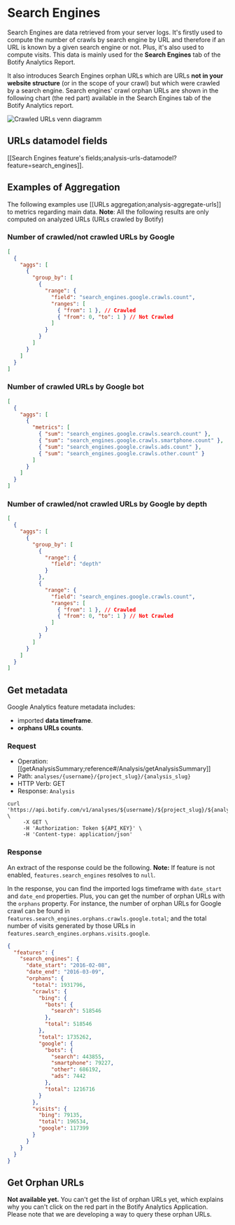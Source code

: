 # Search Engines

Search Engines are data retrieved from your server logs. It's firstly used to compute the number of crawls by search engine by URL and therefore if an URL is known by a given search engine or not. Plus, it's also used to compute visits. This data is mainly used for the **Search Engines** tab of the Botify Analytics Report.

It also introduces Search Engines orphan URLs which are URLs **not in your website structure** (or in the scope of your crawl) but which were crawled by a search engine. Search engines' crawl orphan URLs are shown in the following chart (the red part) available in the Search Engines tab of the Botify Analytics report.

![Crawled URLs venn diagramm](https://cloud.githubusercontent.com/assets/1886834/13709330/a0160116-e7b3-11e5-9166-896b2a4753cf.png)


## URLs datamodel fields

[[Search Engines feature's fields;analysis-urls-datamodel?feature=search_engines]].


## Examples of Aggregation

The following examples use [[URLs aggregation;analysis-aggregate-urls]] to metrics regarding main data.
**Note**: All the following results are only computed on analyzed URLs (URLs crawled by Botify)

### Number of crawled/not crawled URLs by Google

```JSON
[
  {
    "aggs": [
      {
        "group_by": [
          {
            "range": {
              "field": "search_engines.google.crawls.count",
              "ranges": [
                { "from": 1 }, // Crawled
                { "from": 0, "to": 1 } // Not Crawled
              ]
            }
          }
        ]
      }
    ]
  }
]
```

### Number of crawled URLs by Google bot

```JSON
[
  {
    "aggs": [
      {
        "metrics": [
          { "sum": "search_engines.google.crawls.search.count" },
          { "sum": "search_engines.google.crawls.smartphone.count" },
          { "sum": "search_engines.google.crawls.ads.count" },
          { "sum": "search_engines.google.crawls.other.count" }
        ]
      }
    ]
  }
]
```

### Number of crawled/not crawled URLs by Google by depth

```JSON
[
  {
    "aggs": [
      {
        "group_by": [
          {
            "range": {
              "field": "depth"
            }
          },
          {
            "range": {
              "field": "search_engines.google.crawls.count",
              "ranges": [
                { "from": 1 }, // Crawled
                { "from": 0, "to": 1 } // Not Crawled
              ]
            }
          }
        ]
      }
    ]
  }
]
```


## Get metadata

Google Analytics feature metadata includes:
- imported **data timeframe**.
- **orphans URLs counts**.

### Request

- Operation: [[getAnalysisSummary;reference#/Analysis/getAnalysisSummary]]
- Path: `analyses/{username}/{project_slug}/{analysis_slug}`
- HTTP Verb: GET
- Response: `Analysis`

```SH
curl 'https://api.botify.com/v1/analyses/${username}/${project_slug}/${analysis_slug}' \
     -X GET \
     -H 'Authorization: Token ${API_KEY}' \
     -H 'Content-type: application/json'
```

### Response

An extract of the response could be the following.
**Note:** If feature is not enabled, `features.search_engines` resolves to `null`.

In the response, you can find the imported logs timeframe with `date_start` and `date_end` properties.
Plus, you can get the number of orphan URLs with the `orphans` property. For instance, the number of orphan URLs for Google crawl can be found in `features.search_engines.orphans.crawls.google.total`; and the total number of visits generated by those URLs in `features.search_engines.orphans.visits.google`.

```JSON
{
  "features": {
    "search_engines": {
      "date_start": "2016-02-08",
      "date_end": "2016-03-09",
      "orphans": {
        "total": 1931796,
        "crawls": {
          "bing": {
            "bots": {
              "search": 518546
            },
            "total": 518546
          },
          "total": 1735262,
          "google": {
            "bots": {
              "search": 443855,
              "smartphone": 79227,
              "other": 686192,
              "ads": 7442
            },
            "total": 1216716
          }
        },
        "visits": {
          "bing": 79135,
          "total": 196534,
          "google": 117399
        }
      }
    }
  }
}
```



## Get Orphan URLs

**Not available yet.**
You can't get the list of orphan URLs yet, which explains why you can't click on the red part in the Botify Analytics Application.
Please note that we are developing a way to query these orphan URLs.
